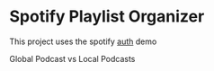 # Spotify Playlist Organizer


This project uses the spotify [auth](https://github.com/spotify/web-api-auth-examples) demo 


Global Podcast vs Local Podcasts
